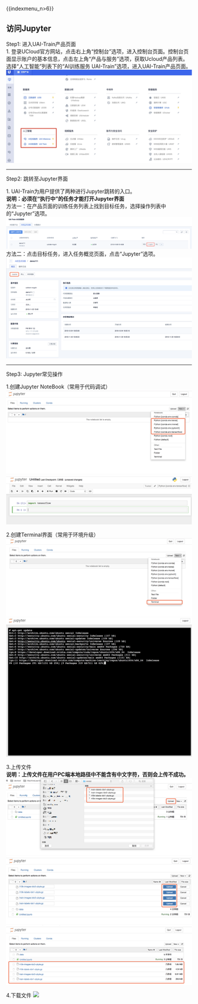 {{indexmenu_n>6}}

## 访问Jupyter

Step1: 进入UAI-Train产品页面  
1\.
登录UCloud官方网站，点击右上角“控制台”选项，进入控制台页面。控制台页面显示账户的基本信息，点击左上角“产品与服务”选项，获取Ucloud产品列表。选择“人工智能”列表下的“AI训练服务
UAI-Train”选项，进入UAI-Train产品页面。  
![](/images/set-up/how-to-use/ai产品.jpg)

-----

Step2: 跳转至Jupyter界面

1\. UAI-Train为用户提供了两种进行Jupyter跳转的入口。  
**说明：必须在“执行中”的任务才能打开Jupyter界面**  
方法一：在产品页面的训练任务列表上找到目标任务，选择操作列表中的“Jupyter”选项。  
![](/images/use/jupyter1.png)  
方法二：点击目标任务，进入任务概览页面，点击“Jupyter”选项。  
![](/images/use/jupyter2.png)

-----

Step3: Jupyter常见操作

1.创建Jupyter NoteBook（常用于代码调试）  
![](/images/use/jupyter_newnotebook1.png)  
![](/images/use/jupyter_newnotebook2.png)

2.创建Terminal界面（常用于环境升级）
![](/images/use/jupyter_newterminal1.png)  
![](/images/use/jupyter_newterminal2.png)

3.上传文件  
**说明：上传文件在用户PC端本地路径中不能含有中文字符，否则会上传不成功。**
![](/images/use/jupyter_upload1.png)  
![](/images/use/jupyter_upload2.png)  
![](/images/use/jupyter_upload3.png)

4.下载文件 ![](/ai/uai-train/use/jupyter_download.png)
